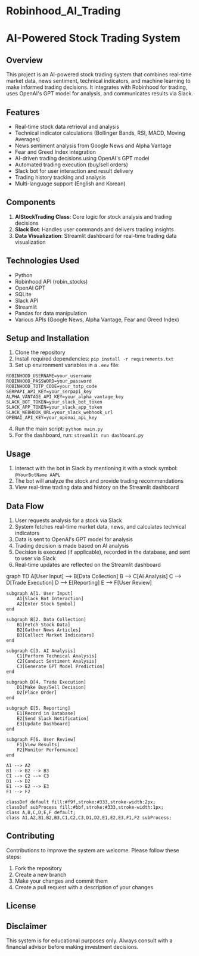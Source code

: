 # Robinhood_AI_Trading
# AI-Powered Stock Trading System

## Overview
This project is an AI-powered stock trading system that combines real-time market data, news sentiment, technical indicators, and machine learning to make informed trading decisions. It integrates with Robinhood for trading, uses OpenAI's GPT model for analysis, and communicates results via Slack.

## Features
- Real-time stock data retrieval and analysis
- Technical indicator calculations (Bollinger Bands, RSI, MACD, Moving Averages)
- News sentiment analysis from Google News and Alpha Vantage
- Fear and Greed Index integration
- AI-driven trading decisions using OpenAI's GPT model
- Automated trading execution (buy/sell orders)
- Slack bot for user interaction and result delivery
- Trading history tracking and analysis
- Multi-language support (English and Korean)

## Components
1. **AIStockTrading Class**: Core logic for stock analysis and trading decisions
2. **Slack Bot**: Handles user commands and delivers trading insights
3. **Data Visualization**: Streamlit dashboard for real-time trading data visualization

## Technologies Used
- Python
- Robinhood API (robin_stocks)
- OpenAI GPT
- SQLite
- Slack API
- Streamlit
- Pandas for data manipulation
- Various APIs (Google News, Alpha Vantage, Fear and Greed Index)

## Setup and Installation
1. Clone the repository
2. Install required dependencies: `pip install -r requirements.txt`
3. Set up environment variables in a `.env` file:
```
ROBINHOOD_USERNAME=your_username
ROBINHOOD_PASSWORD=your_password
ROBINHOOD_TOTP_CODE=your_totp_code
SERPAPI_API_KEY=your_serpapi_key
ALPHA_VANTAGE_API_KEY=your_alpha_vantage_key
SLACK_BOT_TOKEN=your_slack_bot_token
SLACK_APP_TOKEN=your_slack_app_token
SLACK_WEBHOOK_URL=your_slack_webhook_url
OPENAI_API_KEY=your_openai_api_key
```
4. Run the main script: `python main.py`
5. For the dashboard, run: `streamlit run dashboard.py`

## Usage
1. Interact with the bot in Slack by mentioning it with a stock symbol:
```@YourBotName AAPL ```
2. The bot will analyze the stock and provide trading recommendations
3. View real-time trading data and history on the Streamlit dashboard

## Data Flow
1. User requests analysis for a stock via Slack
2. System fetches real-time market data, news, and calculates technical indicators
3. Data is sent to OpenAI's GPT model for analysis
4. Trading decision is made based on AI analysis
5. Decision is executed (if applicable), recorded in the database, and sent to user via Slack
6. Real-time updates are reflected on the Streamlit dashboard

graph TD
    A[User Input] --> B[Data Collection]
    B --> C[AI Analysis]
    C --> D[Trade Execution]
    D --> E[Reporting]
    E --> F[User Review]

    subgraph A[1. User Input]
        A1[Slack Bot Interaction]
        A2[Enter Stock Symbol]
    end

    subgraph B[2. Data Collection]
        B1[Fetch Stock Data]
        B2[Gather News Articles]
        B3[Collect Market Indicators]
    end

    subgraph C[3. AI Analysis]
        C1[Perform Technical Analysis]
        C2[Conduct Sentiment Analysis]
        C3[Generate GPT Model Prediction]
    end

    subgraph D[4. Trade Execution]
        D1[Make Buy/Sell Decision]
        D2[Place Order]
    end

    subgraph E[5. Reporting]
        E1[Record in Database]
        E2[Send Slack Notification]
        E3[Update Dashboard]
    end

    subgraph F[6. User Review]
        F1[View Results]
        F2[Monitor Performance]
    end

    A1 --> A2
    B1 --> B2 --> B3
    C1 --> C2 --> C3
    D1 --> D2
    E1 --> E2 --> E3
    F1 --> F2

    classDef default fill:#f9f,stroke:#333,stroke-width:2px;
    classDef subProcess fill:#bbf,stroke:#333,stroke-width:1px;
    class A,B,C,D,E,F default;
    class A1,A2,B1,B2,B3,C1,C2,C3,D1,D2,E1,E2,E3,F1,F2 subProcess;


## Contributing
Contributions to improve the system are welcome. Please follow these steps:
1. Fork the repository
2. Create a new branch
3. Make your changes and commit them
4. Create a pull request with a description of your changes

## License


## Disclaimer
This system is for educational purposes only. Always consult with a financial advisor before making investment decisions.